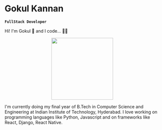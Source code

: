 # Gokul Kannan
**`FullStack Developer`**

Hi! I'm Gokul 👋 and I code... 🧑‍💻

<div align="center">
  <img src=https://media.giphy.com/media/qgQUggAC3Pfv687qPC/giphy.gif width="200" />
</div>

I'm currently doing my final year of B.Tech in Computer Science and Engineering at Indian Institute of Technology, Hyderabad. I love working on programming languages like Python, Javascript and on frameworks like React, Django, React Native. 
